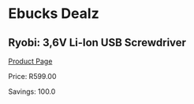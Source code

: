 
# Ebucks Dealz
## Ryobi: 3,6V Li-Ion USB Screwdriver
[Product Page](https://www.ebucks.com/web/shop/productSelected.do?prodId=335369750&catId=336131644)

Price: R599.00

Savings: 100.0


	